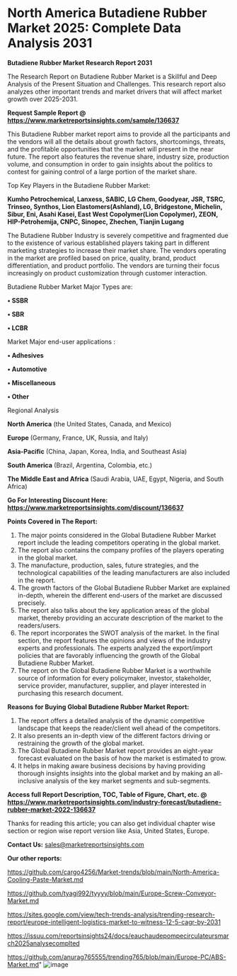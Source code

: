 # North America Butadiene Rubber Market 2025: Complete Data Analysis 2031

<strong>Butadiene Rubber Market Research Report 2031</strong>

The Research Report on Butadiene Rubber Market is a Skillful and Deep Analysis of the Present Situation and Challenges. This research report also analyzes other important trends and market drivers that will affect market growth over 2025-2031.

<strong>Request Sample Report @ <a href=https://www.marketreportsinsights.com/sample/136637>https://www.marketreportsinsights.com/sample/136637</a></strong>

This Butadiene Rubber market report aims to provide all the participants and the vendors will all the details about growth factors, shortcomings, threats, and the profitable opportunities that the market will present in the near future. The report also features the revenue share, industry size, production volume, and consumption in order to gain insights about the politics to contest for gaining control of a large portion of the market share.

Top Key Players in the Butadiene Rubber Market:

<strong>Kumho Petrochemical, Lanxess, SABIC, LG Chem, Goodyear, JSR, TSRC, Trinseo, Synthos, Lion Elastomers(Ashland), LG, Bridgestone, Michelin, Sibur, Eni, Asahi Kasei, East West Copolymer(Lion Copolymer), ZEON, HIP-Petrohemija, CNPC, Sinopec, Zhechen, Tianjin Lugang</strong>

The Butadiene Rubber Industry is severely competitive and fragmented due to the existence of various established players taking part in different marketing strategies to increase their market share. The vendors operating in the market are profiled based on price, quality, brand, product differentiation, and product portfolio. The vendors are turning their focus increasingly on product customization through customer interaction.

Butadiene Rubber Market Major Types are:

<strong>• SSBR

• SBR

• LCBR</strong>

Market Major end-user applications :

<strong>• Adhesives

• Automotive

• Miscellaneous

• Other</strong>

Regional Analysis

</u><strong><b>North America</b></strong> (the United States, Canada, and Mexico)

<strong><b>Europe </b></strong>(Germany, France, UK, Russia, and Italy)

<strong><b>Asia-Pacific</b></strong> (China, Japan, Korea, India, and Southeast Asia)

<strong><b>South America</b></strong> (Brazil, Argentina, Colombia, etc.)

<strong><b>The Middle East and Africa</b></strong> (Saudi Arabia, UAE, Egypt, Nigeria, and South Africa)

<strong>Go For Interesting Discount Here: <a href=https://www.marketreportsinsights.com/discount/136637>https://www.marketreportsinsights.com/discount/136637</a></strong>

<strong>Points Covered in The Report:</strong>
<ol>
  <li>The major points considered in the Global Butadiene Rubber Market report include the leading competitors operating in the global market.</li>
  <li>The report also contains the company profiles of the players operating in the global market.</li>
  <li>The manufacture, production, sales, future strategies, and the technological capabilities of the leading manufacturers are also included in the report.</li>
  <li>The growth factors of the Global Butadiene Rubber Market are explained in-depth, wherein the different end-users of the market are discussed precisely.</li>
  <li>The report also talks about the key application areas of the global market, thereby providing an accurate description of the market to the readers/users.</li>
  <li>The report incorporates the SWOT analysis of the market. In the final section, the report features the opinions and views of the industry experts and professionals. The experts analyzed the export/import policies that are favorably influencing the growth of the Global Butadiene Rubber Market.</li>
  <li>The report on the Global Butadiene Rubber Market is a worthwhile source of information for every policymaker, investor, stakeholder, service provider, manufacturer, supplier, and player interested in purchasing this research document.</li>
</ol>
<strong>Reasons for Buying Global Butadiene Rubber Market Report:</strong>

<ol>
  <li>The report offers a detailed analysis of the dynamic competitive landscape that keeps the reader/client well ahead of the competitors.</li>
  <li>It also presents an in-depth view of the different factors driving or restraining the growth of the global market.</li>
  <li>The Global Butadiene Rubber Market report provides an eight-year forecast evaluated on the basis of how the market is estimated to grow.</li>
  <li>It helps in making aware business decisions by having providing thorough insights insights into the global market and by making an all-inclusive analysis of the key market segments and sub-segments.</li>
</ol>
<strong>Access full Report Description, TOC, Table of Figure, Chart, etc. @ <a href=https://www.marketreportsinsights.com/industry-forecast/butadiene-rubber-market-2022-136637>https://www.marketreportsinsights.com/industry-forecast/butadiene-rubber-market-2022-136637</a></strong>


Thanks for reading this article; you can also get individual chapter wise section or region wise report version like Asia, United States, Europe.

<strong>Contact Us:</strong>
sales@marketreportsinsights.com

<strong>Our other reports:</strong>

<a href=https://github.com/cargo4256/Market-trends/blob/main/North-America-Cooling-Paste-Market.md>https://github.com/cargo4256/Market-trends/blob/main/North-America-Cooling-Paste-Market.md</a>

<a href=https://github.com/tyagi992/tyyyy/blob/main/Europe-Screw-Conveyor-Market.md>https://github.com/tyagi992/tyyyy/blob/main/Europe-Screw-Conveyor-Market.md</a>

<a href=https://sites.google.com/view/tech-trends-analysis/trending-research-report/europe-intelligent-logistics-market-to-witness-12-5-cagr-by-2031>https://sites.google.com/view/tech-trends-analysis/trending-research-report/europe-intelligent-logistics-market-to-witness-12-5-cagr-by-2031</a>

<a href=https://issuu.com/reportsinsights24/docs/eauchaudepompecirculateursmarch2025analysecomplted>https://issuu.com/reportsinsights24/docs/eauchaudepompecirculateursmarch2025analysecomplted</a>

<a href=https://github.com/anurag765555/trending765/blob/main/Europe-PC/ABS-Market.md>https://github.com/anurag765555/trending765/blob/main/Europe-PC/ABS-Market.md</a>"
![image](https://github.com/user-attachments/assets/8b3fd2c2-36b1-45b9-adbc-5f045c6384c8)
